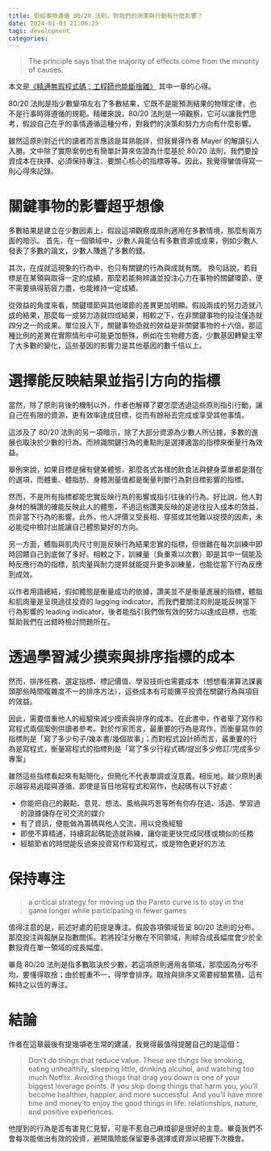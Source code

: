 ```yaml
---
title: 假如事物遵循 80/20 法則，對我們的決策與行動有什麼影響？
date: 2024-01-03 21:06:25
tags: development
categories:
---
```

> The principle says that the majority of effects come from the minority of causes.

本文是[《精通無瑕程式碼：工程師也能斷捨離》](https://www.books.com.tw/products/0010959955) 其中一章的心得。

80/20 法則是指少數變項左右了多數結果，它既不是能預測結果的物理定律，也不是行事時得遵循的規範。精確來說，80/20 法則是一項觀察，它可以讓我們思考，假設自己在乎的事情遵循這種分布，對我們的決策和努力方向有什麼影響。

雖然這原則對近代的讀者而言應該是耳熟能詳，但我覺得作者 Mayer 的解讀引人入勝。文中除了實際案例也有簡單計算來佐證為什麼基於 80/20 法則，我們要投資成本在抉擇、必須保持專注、要關心核心的指標等等。因此，我覺得蠻值得寫一則心得來記錄。

<!-- more -->

# 關鍵事物的影響超乎想像
多數結果是建立在少數因素上，假設這項觀察或原則適用在多數情境，那麼有兩方面的暗示。 首先，在一個領域中，少數人員能佔有多數資源或成果，例如少數人發表了多數的論文，少數人賺進了多數的錢。

其次，在成就這現象的行為中，也只有關鍵的行為與成就有關。 換句話說，若目標是在某領與取得一定的成績，那麼若能夠辨識並投注心力在事物的關鍵環節，便不需要搞得筋疲力盡，也能維持一定成績。

從效益的角度來看，關鍵環節與其他環節的差異更加明顯。假設兩成的努力造就八成的結果，那麼每一成努力造就四成結果，相較之下，在非關鍵事物的投注僅造就四分之一的成果。單位投入下，關鍵事物造就的效益是非關鍵事物的十六倍。那這種比例的差異在實際情形中可能更加懸殊，例如在生物體方面，少數基因轉變主宰了大多數的變化，這些基因的影響力是其他基因的數千倍以上。

# 選擇能反映結果並指引方向的指標
當然，除了原則背後的機制以外，作者也解釋了要怎麼透過這些原則指引行動，讓自己在有限的資源，更有效率達成目標，從而有餘裕去完成或享受其他事情。

這涉及了 80/20 法則的另一項暗示，除了大部分資源為少數人所佔據，多數的進展也取決於少數的行為。而辨識關鍵行為的重點則是選擇適當的指標來衡量行為效益。

舉例來說，如果目標是擁有健美體態，那麼各式各樣的飲食法與健身菜單都是潛在的選項，而體重、體脂肪、身體測量值都是衡量判斷行為對目標影響的指標。

然而，不是所有指標都能忠實反映行為的影響或指引往後的行為。好比說，他人對身材的稱讚的確能反映此人的體態，不過這些讚美反映的是過往投入成本的效益，而非當下行為的影響。此外，他人評價又受長相、穿搭或其他難以捉摸的因素，未必能從中檢討出能讓自己體態變好的方向。

另一方面，體脂與肌肉尺寸則是反映行為結果忠實的指標，但很難在每次訓練中即時回饋自己到底做了多好。相較之下，訓練量（負重乘以次數）即是其中一個能及時反應行為的指標，肌肉量與耐力提昇就能提升更多訓練量，也能從當下行為反應到成效。

以作者用語總結，假如體態是衡量成功的依據，讚美並不是衡量進展的指標，體脂和肌肉量是呈現過往投資的 lagging indicator。而我們要關注的則是能反映當下行為影響的 leading indicator，後者能指引我們做有效的努力以達成目標，也能幫助我們在出錯時檢討問題所在。

# 透過學習減少摸索與排序指標的成本
然而，排序任務、選定指標、標記價值、學習技術也需要成本（想想看演算法課裏頭那些時間複雜度不一的排序方法），這些成本有可能攤平投資在關鍵行為與項目的效益。

因此，需要借重他人的經驗來減少摸索與排序的成本。在此書中，作者舉了寫作和寫程式兩個案例供讀者參考。對於作家而言，最重要的行為是寫作，而衡量寫作的指標則是「寫了多少句子/幾本書/幾個故事」；而對程式設計師而言，最重要的行為是寫程式，衡量寫程式的指標則是「寫了多少行程式碼/提出多少修訂/完成多少專案」

雖然這些指標看起來有點簡化，但簡化不代表單調或沒意義。相反地，越少原則表示越容易追蹤與遵循，即使是盲目地寫程式和寫作，也起碼有以下好處：

- 你能把自己的觀點、意見、想法、風格與巧思等所有你存在過、活過、學習過的證據儲存在可交流的媒介
- 有了資訊，便能做為籌碼與他人交流，用以兌換經驗
- 即使不算精通，持續寫起碼能造就熟練，讓你能更快完成同樣或類似的任務
- 經驗節省的時間能反過來投資寫作和寫程式，或是物色更好的方法

# 保持專注
> a critical strategy for moving up the Pareto curve is to stay in the game longer while participating in fewer games

值得注意的是，前述好處的前提是專注。假設各項領域皆呈 80/20 法則的分布，那麼投注與報酬呈指數關係。若將投注分散在不同領域，則綜合成長幅度會少於全數投資在單一領域的成長幅度。

畢竟 80/20 法則是指多數取決於少數，若這項原則適用各領域，那麼因為分布不均，要懂得取捨；由於輕重不一，得學會排序。取捨與排序又需要經驗累積，這有賴持之以恆的專注。

# 結論

作者在這章最後有提幾項老生常的建議，我覺得最值得提醒自己的是這個：

> Don’t do things that reduce value.  These are things like smoking, eating unhealthily, sleeping little, drinking alcohol, and watching too much Netflix. Avoiding things that drag you down is one of your biggest leverage points. If you skip doing things that harm you, you’ll become healthier, happier, and more successful.  And you’ll have more time and money to enjoy the good things in life: relationships, nature, and positive experiences.

他提到的行為是否有害見仁見智，可是不惹自己麻煩卻是很好的主意。畢竟我們不會每次能做出有效的投資，避開風險能保留更多選擇或資源以把握下次機會。